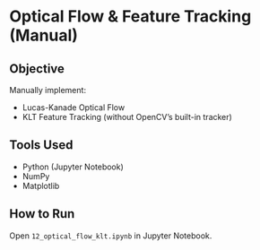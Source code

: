 # Optical Flow & Feature Tracking (Manual)

## Objective
Manually implement:
- Lucas-Kanade Optical Flow
- KLT Feature Tracking (without OpenCV’s built-in tracker)

## Tools Used
- Python (Jupyter Notebook)
- NumPy
- Matplotlib

## How to Run
Open `12_optical_flow_klt.ipynb` in Jupyter Notebook.
